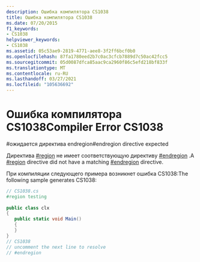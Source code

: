 ```yaml
---
description: Ошибка компилятора CS1038
title: Ошибка компилятора CS1038
ms.date: 07/20/2015
f1_keywords:
- CS1038
helpviewer_keywords:
- CS1038
ms.assetid: 05c53ae9-2819-4771-aee8-3f2ff6bcf0b0
ms.openlocfilehash: 87fa1780eed2b7c0ac3cfcb7889d7c50ac42fcc5
ms.sourcegitcommit: 05d0087dfca85aac9ca2960f86c5efd218bf833f
ms.translationtype: MT
ms.contentlocale: ru-RU
ms.lasthandoff: 03/27/2021
ms.locfileid: "105636692"
---
```

# <a name="compiler-error-cs1038"></a><span data-ttu-id="6de16-103">Ошибка компилятора CS1038</span><span class="sxs-lookup"><span data-stu-id="6de16-103">Compiler Error CS1038</span></span>

<span data-ttu-id="6de16-104">\#ожидается директива endregion</span><span class="sxs-lookup"><span data-stu-id="6de16-104">\#endregion directive expected</span></span>  
  
 <span data-ttu-id="6de16-105">Директива [#region](../language-reference/preprocessor-directives.md#defining-regions) не имеет соответствующую директиву [#endregion](../language-reference/preprocessor-directives.md#defining-regions) .</span><span class="sxs-lookup"><span data-stu-id="6de16-105">A [#region](../language-reference/preprocessor-directives.md#defining-regions) directive did not have a matching [#endregion](../language-reference/preprocessor-directives.md#defining-regions) directive.</span></span>  
  
 <span data-ttu-id="6de16-106">При компиляции следующего примера возникнет ошибка CS1038:</span><span class="sxs-lookup"><span data-stu-id="6de16-106">The following sample generates CS1038:</span></span>  
  
```csharp  
// CS1038.cs  
#region testing  
  
public class clx  
{  
   public static void Main()  
   {  
   }  
}  
// CS1038  
// uncomment the next line to resolve  
// #endregion  
```
